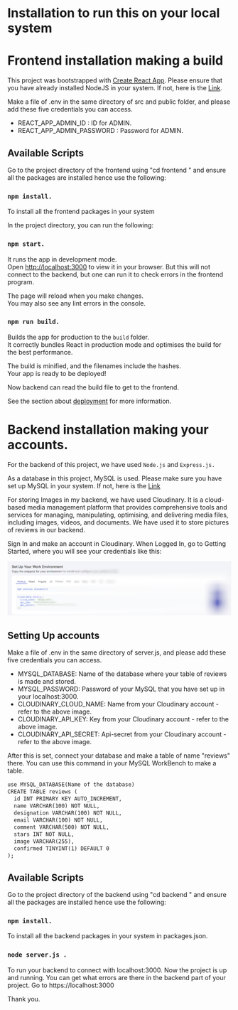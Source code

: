 # Installation to run this on your local system


# Frontend installation making a build
This project was bootstrapped with [Create React App](https://github.com/facebook/create-react-app).
Please ensure that you have already installed NodeJS in your system. If not, here is the [Link](https://nodejs.org/en/download).

Make a file of .env in the same directory of src and public folder, and please add these five credentials you can access.
- REACT_APP_ADMIN_ID : ID for ADMIN.
- REACT_APP_ADMIN_PASSWORD : Password for ADMIN.
  
## Available Scripts

Go to the project directory of the frontend using "cd frontend " and ensure all the packages are installed hence use the following:
### `npm install.`
To install all the frontend packages in your system

In the project directory, you can run the following:
### `npm start.`

It runs the app in development mode.\
Open [http://localhost:3000](http://localhost:3000) to view it in your browser.
But this will not connect to the backend, but one can run it to check errors in the frontend program. 

The page will reload when you make changes.\
You may also see any lint errors in the console.

### `npm run build.`
Builds the app for production to the `build` folder.\
It correctly bundles React in production mode and optimises the build for the best performance.

The build is minified, and the filenames include the hashes.\
Your app is ready to be deployed!

Now backend can read the build file to get to the frontend. 

See the section about [deployment](https://facebook.github.io/create-react-app/docs/deployment) for more information.


# Backend installation making your accounts.

For the backend of this project, we have used `Node.js` and `Express.js.`

As a database in this project, MySQL is used. Please make sure you have set up MySQL in your system. If not, here is the [Link](https://dev.mysql.com/downloads/installer/)

For storing Images in my backend, we have used Cloudinary. It is a cloud-based media management platform that provides comprehensive tools and services for managing, manipulating, optimising, and delivering media files, including images, videos, and documents. We have used it to store pictures of reviews in our backend.

Sign In and make an account in Cloudinary. When Logged In, go to Getting Started, where you will see your credentials like this:

![My Image](./frontend/public/cloudi.jpg)

## Setting Up accounts
Make a file of .env in the same directory of server.js, and please add these five credentials you can access.

- MYSQL_DATABASE: Name of the database where your table of reviews is made and stored.
- MYSQL_PASSWORD: Password of your MySQL that you have set up in your localhost:3000.
- CLOUDINARY_CLOUD_NAME: Name from your Cloudinary account - refer to the above image.
- CLOUDINARY_API_KEY: Key from your Cloudinary account - refer to the above image.
- CLOUDINARY_API_SECRET: Api-secret from your Cloudinary account - refer to the above image.

After this is set, connect your database and make a table of name "reviews" there. 
You can use this command in your MySQL WorkBench to make a table. 

```
use MYSQL_DATABASE(Name of the database)
CREATE TABLE reviews (
  id INT PRIMARY KEY AUTO_INCREMENT,
  name VARCHAR(100) NOT NULL,
  designation VARCHAR(100) NOT NULL,
  email VARCHAR(100) NOT NULL,
  comment VARCHAR(500) NOT NULL,
  stars INT NOT NULL,
  image VARCHAR(255),
  confirmed TINYINT(1) DEFAULT 0
);
```

## Available Scripts

Go to the project directory of the backend using "cd backend " and ensure all the packages are installed hence use the following:
### `npm install.`
To install all the backend packages in your system in packages.json. 

### `node server.js .`
To run your backend to connect with localhost:3000. Now the project is up and running. You can get what errors are there in the backend part of your project.
Go to https://localhost:3000

Thank you.








